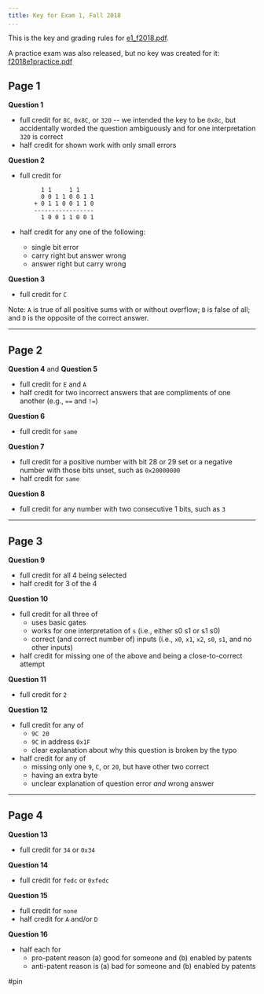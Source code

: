 ```yaml
---
title: Key for Exam 1, Fall 2018
...
```


This is the key and grading rules for [e1_f2018.pdf](files/e1_f2018.pdf).

A practice exam was also released, but no key was created for it: [f2018e1practice.pdf](files/f2018e1practice.pdf)

## Page 1

**Question 1**

- full credit for `8C`, `0x8C`, or `320` -- we intended the key to be `0x8c`, but accidentally worded the question ambiguously and for one interpretation `320` is correct
- half credit for shown work with only small errors

**Question 2**

- full credit for

            1 1     1 1    
            0 0 1 1 0 0 1 1
          + 0 1 1 0 0 1 1 0
          -----------------
            1 0 0 1 1 0 0 1

- half credit for any one of the following:
    - single bit error
    - carry right but answer wrong
    - answer right but carry wrong

**Question 3**

- full credit for `C`

Note: `A` is true of all positive sums with or without overflow; `B` is false of all; and `D` is the opposite of the correct answer.

-----

## Page 2

**Question 4** and **Question 5**

- full credit for `E` and `A`
- half credit for two incorrect answers that are compliments of one another (e.g., `==` and `!=`)

**Question 6**

- full credit for `same`

**Question 7**

- full credit for a positive number with bit 28 or 29 set or a negative number with those bits unset, such as `0x20000000`
- half credit for `same`

**Question 8**

- full credit for any number with two consecutive 1 bits, such as `3`


-----

## Page 3

**Question 9**

- full credit for all 4 being selected
- half credit for 3 of the 4

**Question 10**

- full credit for all three of
    - uses basic gates
    - works for one interpretation of `s` (i.e., either s0 s1 or s1 s0)
    - correct (and correct number of) inputs (i.e., `x0`, `x1`, `x2`, `s0`, `s1`, and no other inputs)
- half credit for missing one of the above and being a close-to-correct attempt

**Question 11**

- full credit for `2`

**Question 12**

- full credit for any of
    - `9C 20`
    - `9C` in address `0x1F`
    - clear explanation about why this question is broken by the typo
- half credit for any of
    - missing only one `9`, `C`, or `20`, but have other two correct
    - having an extra byte
    - unclear explanation of question error *and* wrong answer

------

## Page 4

**Question 13**

- full credit for `34` or `0x34`

**Question 14**

- full credit for `fedc` or `0xfedc`

**Question 15**

- full credit for `none`
- half credit for `A` and/or `D`
    
**Question 16**

- half each for
    - pro-patent reason (a) good for someone and (b) enabled by patents
    - anti-patent reason is (a) bad for someone and (b) enabled by patents

#pin
